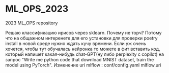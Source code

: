 # ML_OPS_2023
2023 ML_OPS repository


Решаю классификацию ирисов через sklearn. Почему не торч? Потому что на общажном интеренете для его установки для проверки poetry install в новой среде нужно ждать кучу времени. Если уж очень хочется, чтобы тут обучалась нейронка то можете в фит вставить код, который напишет какая-нибудь chat-GPT(ну либо perplexity с copilot) на запрос "Write me python code that download MNIST dataset, train the model using PyTorch".
Изменение uri mlflow : conf/config.yaml mlflow.uri
